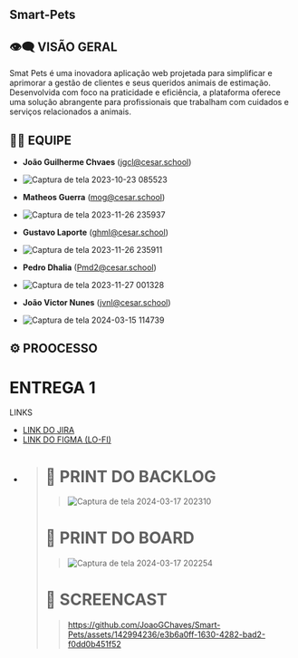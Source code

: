## Smart-Pets

## 👁️‍🗨️ VISÃO GERAL

Smat Pets é uma inovadora aplicação web projetada para simplificar e aprimorar a gestão de clientes e seus queridos animais de estimação. Desenvolvida com foco na praticidade e eficiência, a plataforma oferece uma solução abrangente para profissionais que trabalham com cuidados e serviços relacionados a animais.

## 🧑‍💼 EQUIPE
- **João Guilherme Chvaes** (jgcl@cesar.school)
- ![Captura de tela 2023-10-23 085523](https://github.com/JoaoGChaves/Smart-Pets/assets/142994236/6492a69c-7473-4c80-a2d1-f3e0dab9e05f)

- **Matheos Guerra** (mog@cesar.school)
- ![Captura de tela 2023-11-26 235937](https://github.com/JoaoGChaves/Smart-Pets/assets/142994236/40229f84-edd5-4686-a568-01bc698e766b)

- **Gustavo Laporte** (ghml@cesar.school)
- ![Captura de tela 2023-11-26 235911](https://github.com/JoaoGChaves/Smart-Pets/assets/142994236/d2949de2-b259-4da7-a981-737beaba187e)

- **Pedro Dhalia** (Pmd2@cesar.school)
- ![Captura de tela 2023-11-27 001328](https://github.com/JoaoGChaves/Smart-Pets/assets/142994236/f6c69fd7-eb5b-495d-bd08-b5ff80de2ff4)

- **João Victor Nunes** (jvnl@cesar.school)
- ![Captura de tela 2024-03-15 114739](https://github.com/JoaoGChaves/Smart-Pets/assets/142994236/5817a3fa-4ebf-4bfb-a823-2dac6f53b01b)

## ⚙️ PROOCESSO

# ENTREGA 1

<p>LINKS</p>
<ul>
  <li>
    <a  href="https://projetofdsjgcl.atlassian.net/jira/software/projects/SP/boards/2/backlog"
      >LINK DO JIRA</a
    >
  </li>
    <li>
    <a  href="https://www.figma.com/file/XbcnlwvPLJLr6zjYNFuf1v/Smart-Pets-team-library?type=design&node-id=2311-3&mode=design&t=1viI5jyWBSJ7Gumm-0"
      >LINK DO FIGMA (LO-FI)</a
    >
  </li>
  <li>

> # 📸 PRINT DO BACKLOG
>> ![Captura de tela 2024-03-17 202310](https://github.com/JoaoGChaves/Smart-Pets/assets/142994236/8baa2d8d-a697-499c-8de0-fa35ef90e25d)
> # 📸 PRINT DO BOARD
>> ![Captura de tela 2024-03-17 202254](https://github.com/JoaoGChaves/Smart-Pets/assets/142994236/6cd04e39-1ae2-4028-a2c2-8f95ed90bc77)
> # 🎥 SCREENCAST
>> https://github.com/JoaoGChaves/Smart-Pets/assets/142994236/e3b6a0ff-1630-4282-bad2-f0dd0b451f52

  
